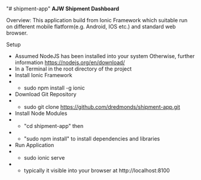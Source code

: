 "# shipment-app"
**AJW Shipment Dashboard**

Overview:
  This application build from Ionic Framework which suitable run on different
  mobile flatform(e.g. Android, IOS etc.) and standard web browser.

Setup
 - Assumed NodeJS has been installed into your system
   Otherwise, further information https://nodejs.org/en/download/
 - In a Terminal in the root directory of the project
 - Install Ionic Framework
 -  - 	sudo npm install -g ionic
 - Download Git Repository
 - -    sudo git clone https://github.com/dredmonds/shipment-app.git
 - Install Node Modules
 -  - 	"cd shipment-app" then
 -  -   "sudo npm install" to install dependencies and libraries
 - Run Application
 -  - sudo ionic serve
 -  - typically it visible into your browser at http://localhost:8100
